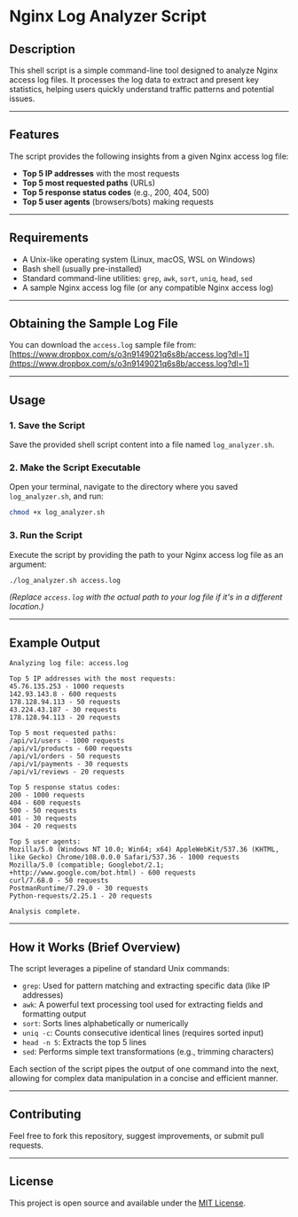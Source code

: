# Nginx Log Analyzer Script

## Description

This shell script is a simple command-line tool designed to analyze Nginx access log files. It processes the log data to extract and present key statistics, helping users quickly understand traffic patterns and potential issues.

---

## Features

The script provides the following insights from a given Nginx access log file:

- **Top 5 IP addresses** with the most requests  
- **Top 5 most requested paths** (URLs)  
- **Top 5 response status codes** (e.g., 200, 404, 500)  
- **Top 5 user agents** (browsers/bots) making requests  

---

## Requirements

- A Unix-like operating system (Linux, macOS, WSL on Windows)  
- Bash shell (usually pre-installed)  
- Standard command-line utilities: `grep`, `awk`, `sort`, `uniq`, `head`, `sed`  
- A sample Nginx access log file (or any compatible Nginx access log)  

---

## Obtaining the Sample Log File

You can download the `access.log` sample file from:  
[https://www.dropbox.com/s/o3n9149021q6s8b/access.log?dl=1](https://www.dropbox.com/s/o3n9149021q6s8b/access.log?dl=1)

---

## Usage

### 1. Save the Script  
Save the provided shell script content into a file named `log_analyzer.sh`.

### 2. Make the Script Executable  
Open your terminal, navigate to the directory where you saved `log_analyzer.sh`, and run:

```bash
chmod +x log_analyzer.sh
```

### 3. Run the Script  
Execute the script by providing the path to your Nginx access log file as an argument:

```bash
./log_analyzer.sh access.log
```

*(Replace `access.log` with the actual path to your log file if it's in a different location.)*

---

## Example Output

```
Analyzing log file: access.log

Top 5 IP addresses with the most requests:
45.76.135.253 - 1000 requests
142.93.143.8 - 600 requests
178.128.94.113 - 50 requests
43.224.43.187 - 30 requests
178.128.94.113 - 20 requests

Top 5 most requested paths:
/api/v1/users - 1000 requests
/api/v1/products - 600 requests
/api/v1/orders - 50 requests
/api/v1/payments - 30 requests
/api/v1/reviews - 20 requests

Top 5 response status codes:
200 - 1000 requests
404 - 600 requests
500 - 50 requests
401 - 30 requests
304 - 20 requests

Top 5 user agents:
Mozilla/5.0 (Windows NT 10.0; Win64; x64) AppleWebKit/537.36 (KHTML, like Gecko) Chrome/108.0.0.0 Safari/537.36 - 1000 requests
Mozilla/5.0 (compatible; Googlebot/2.1; +http://www.google.com/bot.html) - 600 requests
curl/7.68.0 - 50 requests
PostmanRuntime/7.29.0 - 30 requests
Python-requests/2.25.1 - 20 requests

Analysis complete.
```

---

## How it Works (Brief Overview)

The script leverages a pipeline of standard Unix commands:

- `grep`: Used for pattern matching and extracting specific data (like IP addresses)  
- `awk`: A powerful text processing tool used for extracting fields and formatting output  
- `sort`: Sorts lines alphabetically or numerically  
- `uniq -c`: Counts consecutive identical lines (requires sorted input)  
- `head -n 5`: Extracts the top 5 lines  
- `sed`: Performs simple text transformations (e.g., trimming characters)  

Each section of the script pipes the output of one command into the next, allowing for complex data manipulation in a concise and efficient manner.

---

## Contributing

Feel free to fork this repository, suggest improvements, or submit pull requests.

---

## License

This project is open source and available under the [MIT License](https://opensource.org/licenses/MIT).
